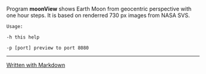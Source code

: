 Program **moonView** shows Earth Moon from geocentric perspective with one hour steps. It is based on renderred 730 px images from NASA SVS.

    Usage:

	-h this help
	 
    -p [port] preview to port 8080 
    
---
[Written with Markdown](https://www.markdownguide.org/basic-syntax/)